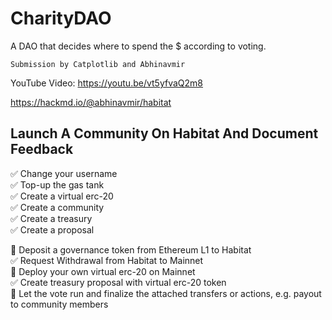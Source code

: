 # CharityDAO
A DAO that decides where to spend the $ according to voting.

 `Submission by Catplotlib and Abhinavmir`

YouTube Video: https://youtu.be/vt5yfvaQ2m8

https://hackmd.io/@abhinavmir/habitat

## Launch A Community On Habitat And Document Feedback

✅ Change your username <br>
✅ Top-up the gas tank <br>
✅ Create a virtual erc-20 <br>
✅ Create a community <br>
✅ Create a treasury <br>
✅ Create a proposal <br>

🔲 Deposit a governance token from Ethereum L1 to Habitat <br>
✅ Request Withdrawal from Habitat to Mainnet <br>
🔲 Deploy your own virtual erc-20 on Mainnet <br>
✅ Create treasury proposal with virtual erc-20 token <br>
🔲 Let the vote run and finalize the attached transfers or actions, e.g. payout to community members
